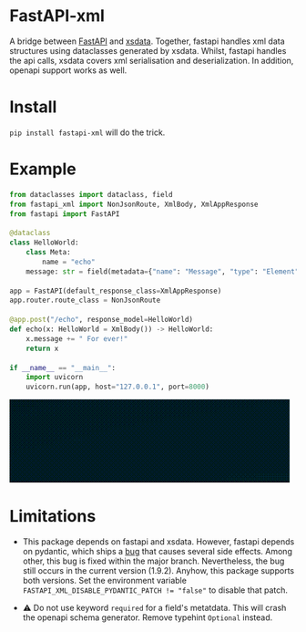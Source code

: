 # FastAPI-xml 

A bridge between [FastAPI](https://github.com/tiangolo/fastapi) and [xsdata](https://github.com/tefra/xsdata). Together,
fastapi handles xml data structures using dataclasses generated by xsdata. Whilst, fastapi handles the api calls, xsdata
covers xml serialisation and deserialization. In addition, openapi support works as well.
 
# Install

`pip install fastapi-xml` will do the trick.


# Example

```python
from dataclasses import dataclass, field
from fastapi_xml import NonJsonRoute, XmlBody, XmlAppResponse
from fastapi import FastAPI

@dataclass
class HelloWorld:
    class Meta:
        name = "echo"
    message: str = field(metadata={"name": "Message", "type": "Element"})

app = FastAPI(default_response_class=XmlAppResponse)
app.router.route_class = NonJsonRoute

@app.post("/echo", response_model=HelloWorld)
def echo(x: HelloWorld = XmlBody()) -> HelloWorld:
    x.message += " For ever!"
    return x

if __name__ == "__main__":
    import uvicorn
    uvicorn.run(app, host="127.0.0.1", port=8000)
```
![Hello World Example](.github/rsc/example.gif) 

# Limitations
  - This package depends on fastapi and xsdata. However, fastapi depends on
    pydantic, which ships a [bug](https://github.com/pydantic/pydantic/issues/4353) that causes several side effects.
    Among other, this bug is fixed within the major branch. Nevertheless, the bug still occurs in the current version
    (1.9.2). Anyhow, this package supports both versions. Set the environment variable 
    `FASTAPI_XML_DISABLE_PYDANTIC_PATCH != "false"` to disable that patch.

  - :warning: Do not use keyword `required` for a field's metatdata. This will crash the openapi schema generator. Remove 
    typehint `Optional` instead.